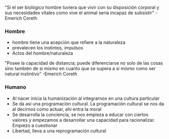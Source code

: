 "Si el ser biológico hombre tuviera que vivir con su disposición corporal y sus necesidades vitales como vive el animal seria incapaz de subsistir"
-Emerich Coreth
### Hombre
- hombre tiene una acepción que refiere a la naturaleza
- prevalecen los instintos, impulsos
- Actos del hombre/naturaleza

"Posee la capacidad de distancia; puede diferenciarse no solo de las cosas sino también de si mismo en cuanto que se supera a si mismo como ser natural instintivo"
-Emerich Coreth
### Humano
- Al nacer inicia la humanización al integrarnos en una cultura particular
- Se da así una programación cultural. La programación cultural se nos da al decirnos como actuar, ahí entra la moral
- Se desarrolla la conciencia, se nos empieza a educar con ciertos valores y empezamos a desarrollar una capacidad para racionalizar. Empiezo a cuestionar
- Libertad, lleva a una reprogramación cultural